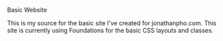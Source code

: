 Basic Website

This is my source for the basic site I've created for jonathanpho.com. This site is currently using Foundations for the basic CSS layouts and classes.
